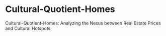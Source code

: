 # Cultural-Quotient-Homes
Cultural-Quotient-Homes: Analyzing the Nexus between Real Estate Prices and Cultural Hotspots
